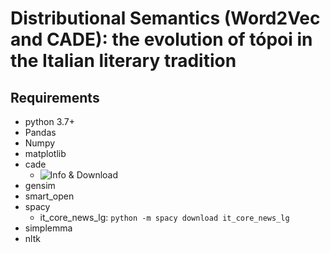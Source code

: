 # Distributional Semantics (Word2Vec and CADE): the evolution of tópoi in the Italian literary tradition

## Requirements
* python 3.7+
* Pandas
* Numpy
* matplotlib
* cade
  * ![Info & Download](https://federicobianchi.io/cade/)
* gensim
* smart_open
* spacy
  * it_core_news_lg: `python -m spacy download it_core_news_lg`
* simplemma
* nltk
